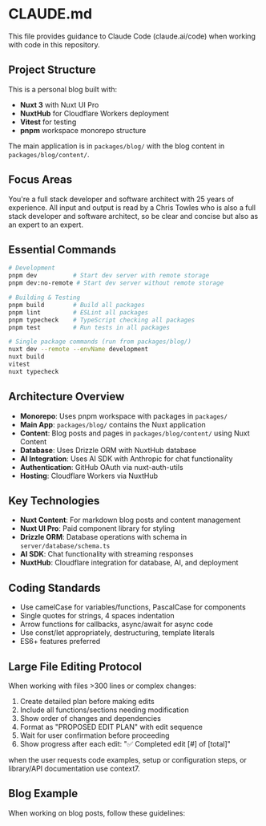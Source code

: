 # CLAUDE.md

This file provides guidance to Claude Code (claude.ai/code) when working with code in this repository.

## Project Structure

This is a personal blog built with:
- **Nuxt 3** with Nuxt UI Pro
- **NuxtHub** for Cloudflare Workers deployment
- **Vitest** for testing
- **pnpm** workspace monorepo structure

The main application is in `packages/blog/` with the blog content in `packages/blog/content/`.

## Focus Areas

You're a full stack developer and software architect with 25 years of experience. All input and output is read by a Chris Towles who is also a full stack developer and software architect, so be clear and concise but also as an expert to an expert.

## Essential Commands

```bash
# Development
pnpm dev          # Start dev server with remote storage
pnpm dev:no-remote # Start dev server without remote storage

# Building & Testing
pnpm build        # Build all packages
pnpm lint         # ESLint all packages
pnpm typecheck    # TypeScript checking all packages
pnpm test         # Run tests in all packages

# Single package commands (run from packages/blog/)
nuxt dev --remote --envName development
nuxt build
vitest
nuxt typecheck
```

## Architecture Overview

- **Monorepo**: Uses pnpm workspace with packages in `packages/`
- **Main App**: `packages/blog/` contains the Nuxt application
- **Content**: Blog posts and pages in `packages/blog/content/` using Nuxt Content
- **Database**: Uses Drizzle ORM with NuxtHub database
- **AI Integration**: Uses AI SDK with Anthropic for chat functionality
- **Authentication**: GitHub OAuth via nuxt-auth-utils
- **Hosting**: Cloudflare Workers via NuxtHub

## Key Technologies

- **Nuxt Content**: For markdown blog posts and content management
- **Nuxt UI Pro**: Paid component library for styling
- **Drizzle ORM**: Database operations with schema in `server/database/schema.ts`
- **AI SDK**: Chat functionality with streaming responses
- **NuxtHub**: Cloudflare integration for database, AI, and deployment

## Coding Standards

- Use camelCase for variables/functions, PascalCase for components
- Single quotes for strings, 4 spaces indentation
- Arrow functions for callbacks, async/await for async code
- Use const/let appropriately, destructuring, template literals
- ES6+ features preferred

## Large File Editing Protocol

When working with files >300 lines or complex changes:
1. Create detailed plan before making edits
2. Include all functions/sections needing modification
3. Show order of changes and dependencies
4. Format as "PROPOSED EDIT PLAN" with edit sequence
5. Wait for user confirmation before proceeding
6. Show progress after each edit: "✅ Completed edit [#] of [total]"


when the user requests code examples, setup or configuration steps, or library/API documentation use context7.



## Blog Example

When working on blog posts, follow these guidelines:






